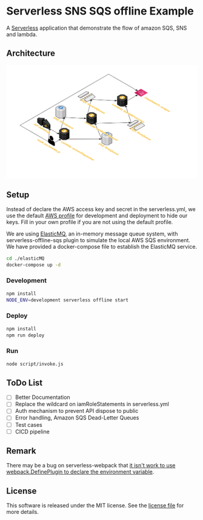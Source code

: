 # Serverless SNS SQS offline Example

A [Serverless](https://serverless.com/) application that demonstrate the flow of amazon SQS, SNS and lambda.

## Architecture

<img src="./architecture.png" width="750px" alt="Architecture" />

## Setup

Instead of declare the AWS access key and secret in the serverless.yml, we use the default [AWS profile](https://docs.aws.amazon.com/sdk-for-php/v3/developer-guide/guide_credentials_profiles.html) for development and deployment to hide our keys. Fill in your own profile if you are not using the default profile.

We are using [ElasticMQ](https://github.com/softwaremill/elasticmq), an in-memory message queue system, with serverless-offline-sqs plugin to simulate the local AWS SQS environment. We have provided a docker-compose file to establish the ElasticMQ service.

```sh
cd ./elasticMQ
docker-compose up -d
```

### Development

```sh
npm install
NODE_ENV=development serverless offline start
```

### Deploy

```sh
npm install
npm run deploy
```

### Run

```
node script/invoke.js
```

## ToDo List

-   [ ] Better Documentation
-   [ ] Replace the wildcard on iamRoleStatements in serverless.yml
-   [ ] Auth mechanism to prevent API dispose to public
-   [ ] Error handling, Amazon SQS Dead-Letter Queues
-   [ ] Test cases
-   [ ] CICD pipeline

## Remark

There may be a bug on serverless-webpack that [it isn't work to use webpack.DefinePlugin to declare the environment variable](https://github.com/serverless-heaven/serverless-webpack/issues/274).

## License

This software is released under the MIT license. See the [license file](LICENSE) for more details.
